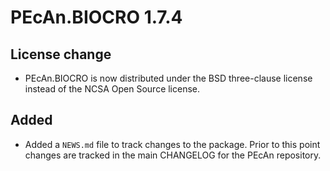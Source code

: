# PEcAn.BIOCRO 1.7.4

## License change
* PEcAn.BIOCRO is now distributed under the BSD three-clause license instead of the NCSA Open Source license.

## Added
* Added a `NEWS.md` file to track changes to the package. Prior to this point changes are tracked in the main CHANGELOG for the PEcAn repository.
